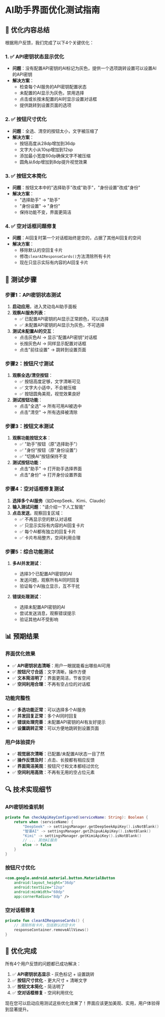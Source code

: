 # AI助手界面优化测试指南

## 🎯 优化内容总结

根据用户反馈，我们完成了以下4个关键优化：

### 1. ✅ API密钥状态显示优化
- **问题**：没有配置API密钥的AI标记为灰色，提供一个选项跳转设置可以设置AI的API密钥
- **解决方案**：
  - 检查每个AI服务的API密钥配置状态
  - 未配置的AI显示为灰色，禁用选择
  - 点击或长按未配置的AI时显示设置对话框
  - 提供跳转到设置页面的选项

### 2. ✅ 按钮尺寸优化
- **问题**：全选、清空的按钮太小，文字被压缩了
- **解决方案**：
  - 按钮高度从28dp增加到36dp
  - 文字大小从10sp增加到12sp
  - 添加最小宽度60dp确保文字不被压缩
  - 圆角从6dp增加到8dp提升视觉效果

### 3. ✅ 按钮文本简化
- **问题**：按钮文本中的"选择助手"改成"助手"，"身份设置"改成"身份"
- **解决方案**：
  - "选择助手" → "助手"
  - "身份设置" → "身份"
  - 保持功能不变，界面更简洁

### 4. ✅ 空对话框问题修复
- **问题**：AI回复时第一个对话框始终是空的，占据了其他AI回复的空间
- **解决方案**：
  - 移除默认的空回复卡片
  - 修改`clearAIResponseCards()`方法清除所有卡片
  - 现在只显示实际有内容的AI回复卡片

## 🧪 测试步骤

### 步骤1：API密钥状态测试
1. **启动应用**，进入灵动岛AI助手面板
2. **观察AI服务列表**：
   - ✅ 已配置API密钥的AI显示正常颜色，可以选择
   - ✅ 未配置API密钥的AI显示为灰色，不可选择
3. **测试未配置AI的交互**：
   - 点击灰色AI → 显示"配置API密钥"对话框
   - 长按灰色AI → 同样显示配置对话框
   - 点击"前往设置" → 跳转到设置页面

### 步骤2：按钮尺寸测试
1. **观察全选/清空按钮**：
   - ✅ 按钮高度足够，文字清晰可见
   - ✅ 文字大小适中，不会被压缩
   - ✅ 按钮圆角美观，视觉效果良好
2. **测试按钮功能**：
   - 点击"全选" → 所有可用AI被选中
   - 点击"清空" → 所有选择被清除

### 步骤3：按钮文本测试
1. **观察功能按钮文本**：
   - ✅ "助手"按钮（原"选择助手"）
   - ✅ "身份"按钮（原"身份设置"）
   - ✅ "切换AI"按钮保持不变
2. **测试按钮功能**：
   - 点击"助手" → 打开助手选择界面
   - 点击"身份" → 打开身份设置界面

### 步骤4：空对话框修复测试
1. **选择多个AI服务**（如DeepSeek、Kimi、Claude）
2. **输入测试问题**："请介绍一下人工智能"
3. **点击发送**，观察回复区域：
   - ✅ 不再显示空的默认对话框
   - ✅ 只显示实际有内容的AI回复卡片
   - ✅ 每个AI都有独立的回复卡片
   - ✅ 卡片布局整齐，空间利用合理

### 步骤5：综合功能测试
1. **多AI并发测试**：
   - 选择3个已配置API密钥的AI
   - 发送问题，观察所有AI同时回复
   - 验证每个AI独立显示，互不干扰

2. **错误处理测试**：
   - 选择未配置API密钥的AI
   - 尝试发送消息，观察错误提示
   - 验证其他AI不受影响

## 📊 预期结果

### 界面优化效果
- ✅ **API密钥状态清晰**：用户一眼就能看出哪些AI可用
- ✅ **按钮尺寸合适**：文字清晰，操作方便
- ✅ **文本简洁明了**：界面更简洁，节省空间
- ✅ **空间利用合理**：不再有空占位的对话框

### 功能完整性
- ✅ **多选功能正常**：可以选择多个AI服务
- ✅ **并发回复正常**：多个AI同时回复
- ✅ **错误处理完善**：未配置API密钥的AI有友好提示
- ✅ **设置跳转正常**：可以方便地跳转到设置页面

### 用户体验提升
- ✅ **视觉层次清晰**：已配置/未配置AI状态一目了然
- ✅ **操作反馈及时**：点击、长按都有相应反馈
- ✅ **界面简洁美观**：按钮尺寸和文本都经过优化
- ✅ **空间利用高效**：不再有无用的空占位元素

## 🔍 技术实现细节

### API密钥检查机制
```kotlin
private fun checkApiKeyConfigured(serviceName: String): Boolean {
    return when (serviceName) {
        "DeepSeek" -> settingsManager.getDeepSeekApiKey().isNotBlank()
        "智谱AI" -> settingsManager.getZhipuAiApiKey().isNotBlank()
        "Kimi" -> settingsManager.getKimiApiKey().isNotBlank()
        // ... 其他AI服务
        else -> false
    }
}
```

### 按钮尺寸优化
```xml
<com.google.android.material.button.MaterialButton
    android:layout_height="36dp"
    android:textSize="12sp"
    android:minWidth="60dp"
    app:cornerRadius="8dp" />
```

### 空对话框修复
```kotlin
private fun clearAIResponseCards() {
    // 清除所有卡片，包括默认的空卡片
    responseContainer.removeAllViews()
}
```

## 🎉 优化完成

所有4个用户反馈的问题都已成功解决：

1. ✅ **API密钥状态显示** - 灰色标记 + 设置跳转
2. ✅ **按钮尺寸优化** - 更大尺寸 + 清晰文字
3. ✅ **按钮文本简化** - 简洁明了
4. ✅ **空对话框修复** - 空间利用优化

现在您可以启动应用测试这些优化效果了！界面应该更加美观、实用，用户体验得到显著提升。
